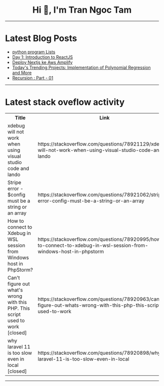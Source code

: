 <h1 align="center">Hi 👋, I'm Tran Ngoc Tam</h1>

---

# Latest Blog Posts 
<!-- BLOG-POST-LIST:START -->
- [python program Lists](https://dev.to/avinash_mathi_483b018e36b/python-program-lists-5hc1)
- [Day 1: Introduction to ReactJS](https://dev.to/haquedot/day-1-introduction-to-reactjs-3a07)
- [Deploy Nextjs ke Aws Amplify](https://dev.to/saepulmalik27/deploy-nextjs-ke-aws-amplify-4mjk)
- [Today&#39;s Trending Projects: Implementation of Polynomial Regression and More](https://dev.to/labex/todays-trending-projects-implementation-of-polynomial-regression-and-more-38eh)
- [Recursion : Part - 01](https://dev.to/sajjadrahman56/recursion-part-01-53h1)
<!-- BLOG-POST-LIST:END -->

---

# Latest stack oveflow activity
<table>
  <tr><th>Title</th><th>Link</th></tr>
  <!-- STACKOVERFLOW:START --><tr><td>xdebug will not work when using visual studio code and lando</td><td>https://stackoverflow.com/questions/78921129/xdebug-will-not-work-when-using-visual-studio-code-and-lando</td></tr><tr><td>Stripe error - $config must be a string or an array</td><td>https://stackoverflow.com/questions/78921062/stripe-error-config-must-be-a-string-or-an-array</td></tr><tr><td>How to connect to Xdebug in WSL session from Windows host in PhpStorm?</td><td>https://stackoverflow.com/questions/78920995/how-to-connect-to-xdebug-in-wsl-session-from-windows-host-in-phpstorm</td></tr><tr><td>Can&#39;t figure out what&#39;s wrong with this PHP. This script used to work [closed]</td><td>https://stackoverflow.com/questions/78920963/cant-figure-out-whats-wrong-with-this-php-this-script-used-to-work</td></tr><tr><td>why laravel 11 is too slow even in local [closed]</td><td>https://stackoverflow.com/questions/78920898/why-laravel-11-is-too-slow-even-in-local</td></tr><!-- STACKOVERFLOW:END -->
</table>

---


